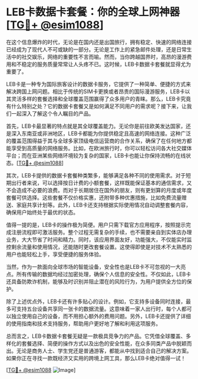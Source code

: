 # LEB卡数据卡套餐：你的全球上网神器[[TG💪+ @esim1088](https://t.me/s/esim1088)]

在这个信息爆炸的时代，无论是在国内还是出国旅行，拥有稳定、快速的网络连接已经成为了现代人不可或缺的一部分。无论是工作上的紧急邮件处理，还是日常生活中的社交娱乐，网络的重要性不言而喻。然而，当你跨越国界时，高昂的漫游费用和不稳定的服务质量常常让人头疼不已。这时候，LEB卡数据卡套餐就显得尤为重要了。

LEB卡是一种专为国际旅客设计的数据卡服务，它提供了一种简单、便捷的方式来解决跨国上网问题。相比于传统的SIM卡更换或者昂贵的国际漫游服务，LEB卡以其灵活多样的套餐选择和全球覆盖范围赢得了众多用户的青睐。那么，LEB卡究竟有什么特别之处？它的数据卡套餐又是如何满足不同用户的需求呢？接下来，让我们一起深入了解这个令人瞩目的产品。

首先，LEB卡最显著的特点就是其全球覆盖能力。无论你是前往欧美发达国家，还是深入东南亚或非洲地区，LEB卡都能为你提供稳定且高速的网络连接。这种广泛的覆盖范围得益于其与全球多家顶级电信运营商的合作关系，确保了在任何地方都能享受到高质量的网络服务。比如，在欧洲旅行时，你可以轻松访问各大社交媒体平台；而在亚洲某些网络环境较为复杂的国家，LEB卡也能让你保持流畅的在线状态。[[TG💪+ @esim1088](https://t.me/s/esim1088)]

其次，LEB卡提供的数据卡套餐种类繁多，能够满足各种不同的使用需求。对于短期出行者来说，可以选择按日计费的小额套餐，这样既能保证基本的通信需求，又不会造成不必要的浪费。而对于长期居住在国外的朋友，则有更划算的月度或年度套餐可供选择。这些套餐不仅价格实惠，还附带多种优惠措施，比如免费流量赠送、家庭共享计划等。此外，LEB卡还支持根据实际使用情况自动调整套餐内容，确保用户始终处于最优的状态。

值得一提的是，LEB卡的操作极为简便。用户只需下载官方应用程序，按照提示完成注册流程即可激活服务。整个过程无需复杂的手续，也不需要亲自到实体店办理业务，大大节省了时间和精力。同时，该应用界面友好，功能强大，不仅能实时监控剩余流量和使用情况，还能随时更改套餐设置。这使得即使是对技术不太熟悉的用户也能轻松上手，享受便捷的服务体验。

当然，作为一款面向全球市场的智能设备，安全性也是LEB卡不可忽视的一大亮点。所有传输的数据均经过加密处理，确保个人信息的安全性。不仅如此，LEB卡还具备防欺诈机制，能够及时识别并阻止潜在的风险行为，为用户提供全方位的保护。

除了上述优点外，LEB卡还有许多贴心的设计。例如，它支持多设备同时连接，最多可支持五台设备共享同一张卡的数据流量。这意味着一家人出行时，每个人都可以独立使用自己的设备，而不用担心额外的费用问题。另外，LEB卡还提供了详细的使用指南和技术支持服务，帮助用户更好地了解和利用这项服务。

总而言之，LEB卡数据卡套餐无疑是一款极具竞争力的产品。它凭借全球覆盖、多样化的套餐选择、简便的操作方式以及出色的安全性能，在众多同类产品中脱颖而出。无论是商务人士、学生党还是普通游客，都能从中找到适合自己的解决方案。如果你正在寻找一款既经济又实用的跨境上网工具，那么LEB卡绝对值得一试！

[[TG💪+ @esim1088](https://t.me/s/esim1088) ![Image](https://i.postimg.cc/4NQfJmqS/Snipaste-2025-05-13-00-14-12.png)]